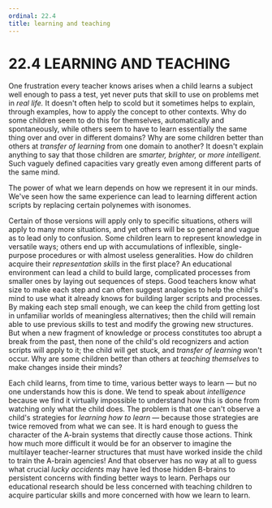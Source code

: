 ```yaml
---
ordinal: 22.4
title: learning and teaching
---
```


# 22.4 LEARNING AND TEACHING 

<p>One frustration every teacher knows arises when a child learns a subject well enough to pass a test, yet never puts that skill to use on problems met in <em>real life.</em> It doesn't often help to scold but it sometimes helps to explain, through examples, how to apply the concept to other contexts. Why do some children seem to do this for themselves, automatically and spontaneously, while others seem to have to learn essentially the same thing over and over in different domains? Why are some children better than others at <em>transfer of learning</em> from one domain to another? It doesn't explain anything to say that those children are <em>smarter,</em> <em>brighter,</em> or <em>more intelligent.</em> Such vaguely defined capacities vary greatly even among different parts of the same mind.</p>
<p>The power of what we learn depends on how we represent it in our minds. We've seen how the same experience can lead to learning different action scripts by replacing certain polynemes with isonomes.</p>
<p>Certain of those versions will apply only to specific situations, others will apply to many more situations, and yet others will be so general and vague as to lead only to confusion. Some children learn to represent knowledge in versatile ways; others end up with accumulations of inflexible, single-purpose procedures or with almost useless generalities. How do children acquire their <em>representation skills</em> in the first place? An educational environment can lead a child to build large, complicated processes from smaller ones by laying out sequences of steps. Good teachers know what size to make each step and can often suggest analogies to help the child's mind to use what it already knows for building larger scripts and processes. By making each step small enough, we can keep the child from getting lost in unfamiliar worlds of meaningless alternatives; then the child will remain able to use previous skills to test and modify the growing new structures. But when a new fragment of knowledge or process constitutes too abrupt a break from the past, then none of the child's old recognizers and action scripts will apply to it; the child will get stuck, and <em>transfer of learning</em> won't occur. Why are some children better than others at <em>teaching themselves</em> to make changes inside their minds?</p>
<p>Each child learns, from time to time, various better ways to learn &mdash; but no one understands how this is done. We tend to speak about <em>intelligence</em> because we find it virtually impossible to understand how this is done from watching only what the child does. The problem is that one can't observe a child's strategies for <em>learning how to learn</em> &mdash; because those strategies are twice removed from what we can see. It is hard enough to guess the character of the A-brain systems that directly cause those actions. Think how much more difficult it would be for an observer to imagine the multilayer teacher-learner structures that must have worked inside the child to train the A-brain agencies! And that observer has no way at all to guess what crucial <em>lucky accidents</em> may have led those hidden B-brains to persistent concerns with finding better ways to learn. Perhaps our educational research should be less concerned with teaching children to acquire particular skills and more concerned with how we learn to learn.</p>